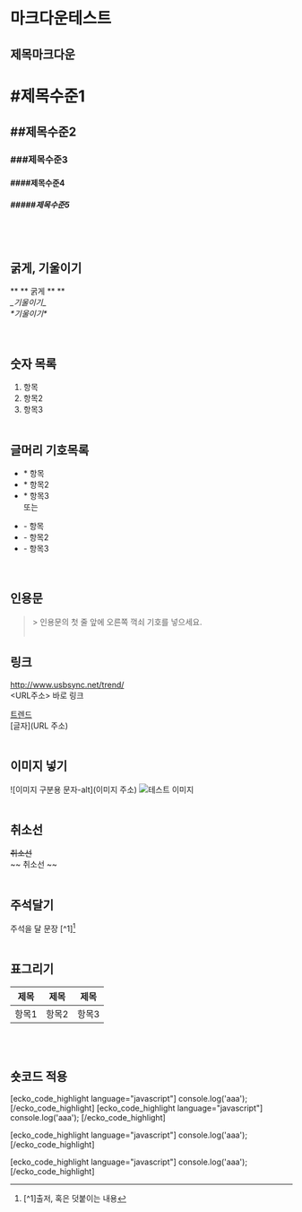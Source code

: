 # 마크다운테스트

제목마크다운  
---
# #제목수준1
## ##제목수준2
### ###제목수준3
#### ####제목수준4
##### #####제목수준5
<br/>
<br/>  

굵게, 기울이기
---
** \*\* 굵게 \*\* **  
_\_기울이기\__  
*\*기울이기\**  
<br/>
<br/>


숫자 목록
---
1. 항목
2. 항목2
3. 항목3
<br/><br/>

글머리 기호목록
---
* \* 항목
* \* 항목2
* \* 항목3  
또는
- \- 항목
- \- 항목2
- \- 항목3  
<br/><br/>

인용문
---
> \> 인용문의 첫 줄 앞에 오른쪽 꺽쇠 기호를 넣으세요.
<br/><br/>

링크
---
<http://www.usbsync.net/trend/>  
\<URL주소\> 바로 링크

[트렌드](http://www.usbsync.net/trend/)  
\[글자\]\(URL 주소\)
<br/><br/>

이미지 넣기
---
\!\[이미지 구분용 문자-alt\]\(이미지 주소\)
![테스트 이미지](https://lh3.googleusercontent.com/-FUDwGsWsXDQ/Vd6_IGIyukI/AAAAAAAAGJ0/k9UdvNwE6IA/s640-Ic42/pexels-photo.jpg)
<br/><br/>

취소선
---
~~취소선~~  
~~ 취소선 ~~
<br/><br/>

주석달기
---
주석을 달 문장 \[^1\][^1]
<br/><br/>

표그리기
---
제목|제목|제목  
---|---|---  
항목1|항목2|항목3  
<br/><br/>


숏코드 적용
---
[ecko_code_highlight language="javascript"]
console.log('aaa');
[/ecko_code_highlight]
[ecko_code_highlight language="javascript"]
console.log('aaa');
[/ecko_code_highlight]

[ecko_code_highlight language="javascript"]
console.log('aaa');
[/ecko_code_highlight]

[ecko_code_highlight language="javascript"]
console.log('aaa');
[/ecko_code_highlight]








[^1]:\[^1\]출저, 혹은 덧붙이는 내용